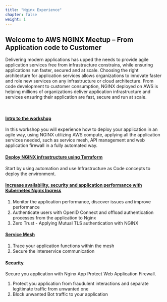 ```yaml
---
title: "Nginx Experience"
chapter: false
weight: 1
---
```



## Welcome to AWS NGINX Meetup – From Application code to Customer

Delivering modern applications has upped the needs to provide agile application services free from infrastructure constrains, while ensuring applications run faster, secured and at scale. Choosing the right architecture for application services allows organizations to innovate faster and role new services on any infrastructure or cloud architecture. 
From code development to customer consumption, NGINX deployed on AWS is helping millions of organizations deliver application infrastructure and services ensuring their application are fast, secure and run at scale.

<br>

#### [Intro to the workshop](/010_intro/) 
 
In this workshop you will experience how to deploy your application in an agile way, using NGINX utilizing AWS compute, applying all the application services needed, such as service mesh, API management and web application firewall in a fully automated way.  
 
#### [Deploy NGINX infrastructure using Terraform](/020_terraform/)

Start by using automation and use Infrastructure as Code concepts to deploy the environment.
 
#### [Increase availability, security and application performance with Kubernetes Nginx Ingress](/040_ingress/)
1.	Monitor the application performance, discover issues and improve performance
2.	Authenticate users with OpenID Connect and offload authentication processes from the application to Nginx
3.	Zero Trust - Applying Mutual TLS authentication with NGINX 

 #### [Service Mesh](/050_service_mesh/)
1.	Trace your application functions within the mesh
2.	Secure the interservice communication
 
 #### [Security](/060_security/)
 Secure you application with Nginx App Protect Web Application Firewall.           
 1. Protect you application from fraudulent interactions and separate legitimate traffic from unwanted one 
 2. Block unwanted Bot traffic to your application
 
 